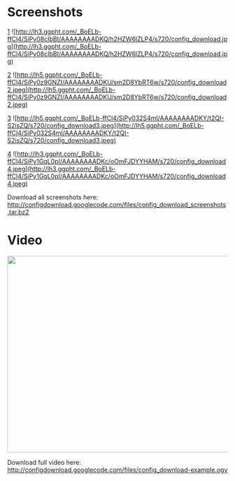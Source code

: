 # Screenshots #

[1](http://lh3.ggpht.com/_BoELb-ffCl4/SiPy08cIbBI/AAAAAAAADKQ/h2HZW6lZLP4/d/config_download.jpg)
![http://lh3.ggpht.com/_BoELb-ffCl4/SiPy08cIbBI/AAAAAAAADKQ/h2HZW6lZLP4/s720/config_download.jpg](http://lh3.ggpht.com/_BoELb-ffCl4/SiPy08cIbBI/AAAAAAAADKQ/h2HZW6lZLP4/s720/config_download.jpg)

[2](http://lh5.ggpht.com/_BoELb-ffCl4/SiPy0z9GNZI/AAAAAAAADKU/sm2D8YbRT6w/d/config_download2.jpeg)
![http://lh5.ggpht.com/_BoELb-ffCl4/SiPy0z9GNZI/AAAAAAAADKU/sm2D8YbRT6w/s720/config_download2.jpeg](http://lh5.ggpht.com/_BoELb-ffCl4/SiPy0z9GNZI/AAAAAAAADKU/sm2D8YbRT6w/s720/config_download2.jpeg)

[3](http://lh5.ggpht.com/_BoELb-ffCl4/SiPy032S4mI/AAAAAAAADKY/t2QI-S2isZQ/d/config_download3.jpeg)
![http://lh5.ggpht.com/_BoELb-ffCl4/SiPy032S4mI/AAAAAAAADKY/t2QI-S2isZQ/s720/config_download3.jpeg](http://lh5.ggpht.com/_BoELb-ffCl4/SiPy032S4mI/AAAAAAAADKY/t2QI-S2isZQ/s720/config_download3.jpeg)

[4](http://lh3.ggpht.com/_BoELb-ffCl4/SiPy1GqL0pI/AAAAAAAADKc/oOmFJDYYHAM/d/config_download4.jpeg)
![http://lh3.ggpht.com/_BoELb-ffCl4/SiPy1GqL0pI/AAAAAAAADKc/oOmFJDYYHAM/s720/config_download4.jpeg](http://lh3.ggpht.com/_BoELb-ffCl4/SiPy1GqL0pI/AAAAAAAADKc/oOmFJDYYHAM/s720/config_download4.jpeg)

Download all screenshots here: http://configdownload.googlecode.com/files/config_download_screenshots.tar.bz2

# Video #

<a href='http://www.youtube.com/watch?feature=player_embedded&v=1J5X629Th0A' target='_blank'><img src='http://img.youtube.com/vi/1J5X629Th0A/0.jpg' width='750' height=450 /></a>

Download full video here: http://configdownload.googlecode.com/files/config_download-example.ogv